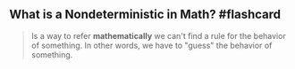 ## What is a Nondeterministic in Math? #flashcard 

> Is a way to refer **mathematically** we can't find a rule for the behavior of something. In other words, we have to "guess" the behavior of something.
<!--ID: 1676854075329-->
